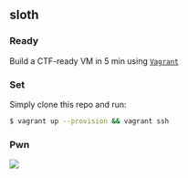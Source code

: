 ## sloth 

### Ready

Build a CTF-ready VM in 5 min using [`Vagrant`](https://www.vagrantup.com/)

### Set
Simply clone this repo and run:
```bash
$ vagrant up --provision && vagrant ssh
```

### Pwn 
![](https://i.imgur.com/BXaKhKO.jpg)

